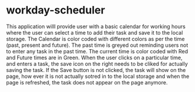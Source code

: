 # workday-scheduler
This application willl provide user with a basic calendar for working hours where the user can select a time to add their task and save it to the local storage.
The Calendar is color coded with different colors as per the time (past, present and future).
The past time is greyed out reminding users not to enter any task in the past time.
The current time is color coded with Red and Future times are in Green.
When the user clicks on a particular time, and enters a task, the save icon on the right needs to be cliked for actually saving the task.
If the Save button is not clicked, the task will show on the page, how ever it is not actually sotred in to the local storage and when the page is refreshed, the task does not appear on the page anymore.

